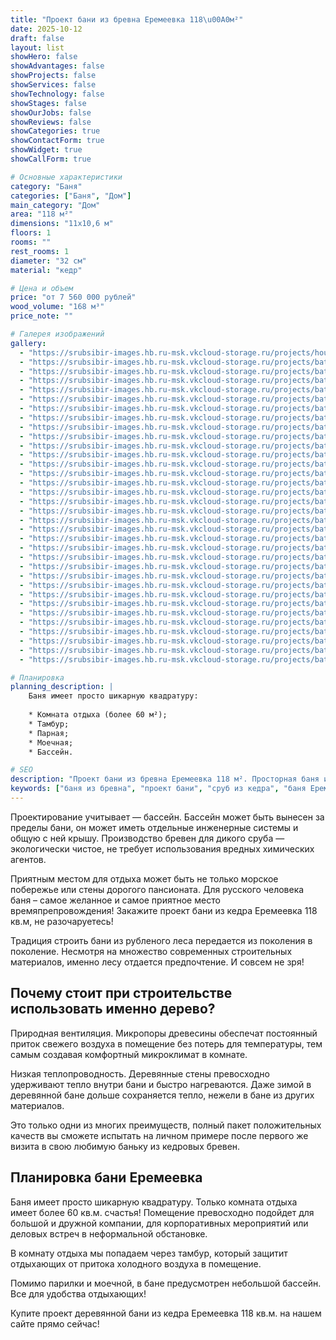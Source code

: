```yaml
---
title: "Проект бани из бревна Еремеевка 118\u00A0м²"
date: 2025-10-12
draft: false
layout: list
showHero: false
showAdvantages: false
showProjects: false
showServices: false
showTechnology: false
showStages: false
showOurJobs: false
showReviews: false
showCategories: true
showContactForm: true
showWidget: true
showCallForm: true

# Основные характеристики
category: "Баня"
categories: ["Баня", "Дом"]
main_category: "Дом"
area: "118 м²"
dimensions: "11х10,6 м"
floors: 1
rooms: ""
rest_rooms: 1
diameter: "32 см"
material: "кедр"

# Цена и объем
price: "от 7 560 000 рублей"
wood_volume: "168 м³"
price_note: ""

# Галерея изображений
gallery:
  - "https://srubsibir-images.hb.ru-msk.vkcloud-storage.ru/projects/houses/eremeevka-118/eremeevka-118-1.jpg"
  - "https://srubsibir-images.hb.ru-msk.vkcloud-storage.ru/projects/baths/eremeevka-118/eremeevka-118-2.jpg"
  - "https://srubsibir-images.hb.ru-msk.vkcloud-storage.ru/projects/baths/eremeevka-118/eremeevka-118-3.jpg"
  - "https://srubsibir-images.hb.ru-msk.vkcloud-storage.ru/projects/baths/eremeevka-118/eremeevka-118-4.jpg"
  - "https://srubsibir-images.hb.ru-msk.vkcloud-storage.ru/projects/baths/eremeevka-118/eremeevka-118-5.jpg"
  - "https://srubsibir-images.hb.ru-msk.vkcloud-storage.ru/projects/baths/eremeevka-118/eremeevka-118-6.jpg"
  - "https://srubsibir-images.hb.ru-msk.vkcloud-storage.ru/projects/baths/eremeevka-118/eremeevka-118-7.jpg"
  - "https://srubsibir-images.hb.ru-msk.vkcloud-storage.ru/projects/baths/eremeevka-118/eremeevka-118-8.jpg"
  - "https://srubsibir-images.hb.ru-msk.vkcloud-storage.ru/projects/baths/eremeevka-118/eremeevka-118-9.jpg"
  - "https://srubsibir-images.hb.ru-msk.vkcloud-storage.ru/projects/baths/eremeevka-118/eremeevka-118-10.jpg"
  - "https://srubsibir-images.hb.ru-msk.vkcloud-storage.ru/projects/baths/eremeevka-118/eremeevka-118-11.jpg"
  - "https://srubsibir-images.hb.ru-msk.vkcloud-storage.ru/projects/baths/eremeevka-118/eremeevka-118-12.jpg"
  - "https://srubsibir-images.hb.ru-msk.vkcloud-storage.ru/projects/baths/eremeevka-118/eremeevka-118-13.jpg"
  - "https://srubsibir-images.hb.ru-msk.vkcloud-storage.ru/projects/baths/eremeevka-118/eremeevka-118-14.jpg"
  - "https://srubsibir-images.hb.ru-msk.vkcloud-storage.ru/projects/baths/eremeevka-118/eremeevka-118-15.jpg"
  - "https://srubsibir-images.hb.ru-msk.vkcloud-storage.ru/projects/baths/eremeevka-118/eremeevka-118-16.jpg"
  - "https://srubsibir-images.hb.ru-msk.vkcloud-storage.ru/projects/baths/eremeevka-118/eremeevka-118-17.jpg"
  - "https://srubsibir-images.hb.ru-msk.vkcloud-storage.ru/projects/baths/eremeevka-118/eremeevka-118-18.jpg"
  - "https://srubsibir-images.hb.ru-msk.vkcloud-storage.ru/projects/baths/eremeevka-118/eremeevka-118-19.jpg"
  - "https://srubsibir-images.hb.ru-msk.vkcloud-storage.ru/projects/baths/eremeevka-118/eremeevka-118-20.jpg"
  - "https://srubsibir-images.hb.ru-msk.vkcloud-storage.ru/projects/baths/eremeevka-118/eremeevka-118-21.jpg"
  - "https://srubsibir-images.hb.ru-msk.vkcloud-storage.ru/projects/baths/eremeevka-118/eremeevka-118-22.jpg"
  - "https://srubsibir-images.hb.ru-msk.vkcloud-storage.ru/projects/baths/eremeevka-118/eremeevka-118-23.jpg"
  - "https://srubsibir-images.hb.ru-msk.vkcloud-storage.ru/projects/baths/eremeevka-118/eremeevka-118-24.jpg"
  - "https://srubsibir-images.hb.ru-msk.vkcloud-storage.ru/projects/baths/eremeevka-118/eremeevka-118-25.jpg"
  - "https://srubsibir-images.hb.ru-msk.vkcloud-storage.ru/projects/baths/eremeevka-118/eremeevka-118-26.jpg"
  - "https://srubsibir-images.hb.ru-msk.vkcloud-storage.ru/projects/baths/eremeevka-118/eremeevka-118-27.jpg"
  - "https://srubsibir-images.hb.ru-msk.vkcloud-storage.ru/projects/baths/eremeevka-118/eremeevka-118-28.jpg"
  - "https://srubsibir-images.hb.ru-msk.vkcloud-storage.ru/projects/baths/eremeevka-118/eremeevka-118-29.jpg"
  - "https://srubsibir-images.hb.ru-msk.vkcloud-storage.ru/projects/baths/eremeevka-118/eremeevka-118-30.jpg"
  - "https://srubsibir-images.hb.ru-msk.vkcloud-storage.ru/projects/baths/eremeevka-118/eremeevka-118-31.jpg"
  - "https://srubsibir-images.hb.ru-msk.vkcloud-storage.ru/projects/baths/eremeevka-118/eremeevka-118-32.jpg"
  - "https://srubsibir-images.hb.ru-msk.vkcloud-storage.ru/projects/baths/eremeevka-118/eremeevka-118-33.jpg"
  - "https://srubsibir-images.hb.ru-msk.vkcloud-storage.ru/projects/baths/eremeevka-118/eremeevka-118-34.jpg"

# Планировка
planning_description: |
    Баня имеет просто шикарную квадратуру:
    
    * Комната отдыха (более 60 м²);
    * Тамбур;
    * Парная;
    * Моечная;
    * Бассейн.

# SEO
description: "Проект бани из бревна Еремеевка 118 м². Просторная баня из кедра с бассейном, большой комнатой отдыха более 60 м² в диком стиле."
keywords: ["баня из бревна", "проект бани", "сруб из кедра", "баня Еремеевка", "баня с бассейном", "дикий сруб"]
---
```


Проектирование учитывает — бассейн. Бассейн может быть вынесен за пределы бани, он может иметь отдельные инженерные системы и общую с ней крышу. Производство бревен для дикого сруба — экологически чистое, не требует использования вредных химических агентов.

Приятным местом для отдыха может быть не только морское побережье или стены дорогого пансионата. Для русского человека баня – самое желанное и самое приятное место времяпрепровождения! Закажите проект бани из кедра Еремеевка 118 кв.м, не разочаруетесь!

Традиция строить бани из рубленого леса передается из поколения в поколение. Несмотря на множество современных строительных материалов, именно лесу отдается предпочтение. И совсем не зря!

## Почему стоит при строительстве использовать именно дерево?

Природная вентиляция. Микропоры древесины обеспечат постоянный приток свежего воздуха в помещение без потерь для температуры, тем самым создавая комфортный микроклимат в комнате.

Низкая теплопроводность. Деревянные стены превосходно удерживают тепло внутри бани и быстро нагреваются. Даже зимой в деревянной бане дольше сохраняется тепло, нежели в бане из других материалов.

Это только одни из многих преимуществ, полный пакет положительных качеств вы сможете испытать на личном примере после первого же визита в свою любимую баньку из кедровых бревен.

## Планировка бани Еремеевка

Баня имеет просто шикарную квадратуру. Только комната отдыха имеет более 60 кв.м. счастья! Помещение превосходно подойдет для большой и дружной компании, для корпоративных мероприятий или деловых встреч в неформальной обстановке.

В комнату отдыха мы попадаем через тамбур, который защитит отдыхающих от притока холодного воздуха в помещение.

Помимо парилки и моечной, в бане предусмотрен небольшой бассейн. Все для удобства отдыхающих!

Купите проект деревянной бани из кедра Еремеевка 118 кв.м. на нашем сайте прямо сейчас!